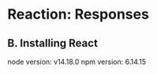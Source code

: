 Reaction: Responses
===================

B. Installing React
-------------------
node version: v14.18.0
npm version: 6.14.15


